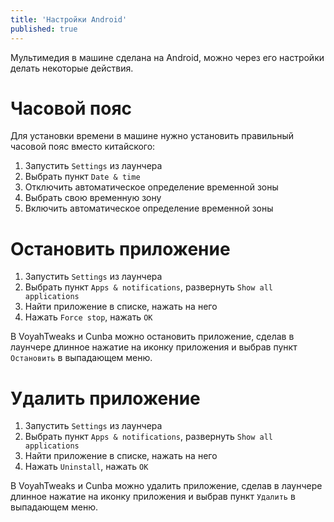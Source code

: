 ```yaml
---
title: 'Настройки Android'
published: true
---
```


Мультимедия в машине сделана на Android, можно через его настройки делать некоторые действия.

# Часовой пояс

Для установки времени в машине нужно установить правильный часовой пояс вместо китайского:

1. Запустить `Settings` из лаунчера
2. Выбрать пункт `Date & time`
3. Отключить автоматическое определение временной зоны
4. Выбрать свою временную зону
5. Включить автоматическое определение временной зоны

# Остановить приложение

1. Запустить `Settings` из лаунчера
2. Выбрать пункт `Apps & notifications`, развернуть `Show all applications`
3. Найти приложение в списке, нажать на него
4. Нажать `Force stop`, нажать `OK`

В VoyahTweaks и Cunba можно остановить приложение, сделав в лаунчере длинное нажатие на иконку приложения и выбрав пункт `Остановить` в выпадающем меню.

# Удалить приложение

1. Запустить `Settings` из лаунчера
2. Выбрать пункт `Apps & notifications`, развернуть `Show all applications`
3. Найти приложение в списке, нажать на него
4. Нажать `Uninstall`, нажать `OK`

В VoyahTweaks и Cunba можно удалить приложение, сделав в лаунчере длинное нажатие на иконку приложения и выбрав пункт `Удалить` в выпадающем меню.
